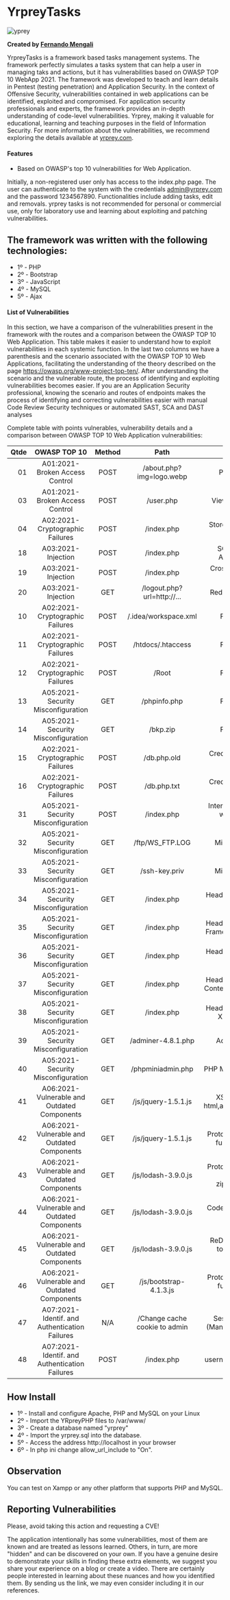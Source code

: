 # YrpreyTasks

![yprey](https://i.imgur.com/zHoDJG9_d.webp?maxwidth=760&fidelity=grand)

**Created by [Fernando Mengali](https://www.linkedin.com/in/fernando-mengali-273504142/)**

YrpreyTasks is a framework based tasks management systems. The framework perfectly simulates a tasks system that can help a user in managing taks and actions, but it has vulnerabilities based on OWASP TOP 10 WebApp 2021. The framework was developed to teach and learn details in Pentest (testing penetration) and Application Security. In the context of Offensive Security, vulnerabilities contained in web applications can be identified, exploited and compromised. For application security professionals and experts, the framework provides an in-depth understanding of code-level vulnerabilities. Yrprey, making it valuable for educational, learning and teaching purposes in the field of Information Security. For more information about the vulnerabilities, we recommend exploring the details available at [yrprey.com](https://yrprey.com).

#### Features
 - Based on OWASP's top 10 vulnerabilities for Web Application.

Initially, a non-registered user only has access to the index.php page. The user can authenticate to the system with the credentials admin@yrprey.com and the password 1234567890. Functionalities include adding tasks, edit and removals.
yrprey tasks is not recommended for personal or commercial use, only for laboratory use and learning about exploiting and patching vulnerabilities.

## The framework was written with the following technologies:

* 1º - PHP
* 2º - Bootstrap
* 3º - JavaScript
* 4º - MySQL
* 5º - Ajax

#### List of Vulnerabilities

In this section, we have a comparison of the vulnerabilities present in the framework with the routes and a comparison between the OWASP TOP 10 Web Application.
This table makes it easier to understand how to exploit vulnerabilities in each systemic function.
In the last two columns we have a parenthesis and the scenario associated with the OWASP TOP 10 Web Applications, facilitating the understanding of the theory described on the page https://owasp.org/www-project-top-ten/.
After understanding the scenario and the vulnerable route, the process of identifying and exploiting vulnerabilities becomes easier. If you are an Application Security professional, knowing the scenario and routes of endpoints makes the process of identifying and correcting vulnerabilities easier with manual Code Review Security techniques or automated SAST, SCA and DAST analyses

Complete table with points vulnerables, vulnerability details and a comparison between OWASP TOP 10 Web Application vulnerabilities:

|Qtde |          **OWASP TOP 10**                          |**Method**|            **Path**            |            **Details**                            |
|----:|:--------------------------------------------------:|:--------:|:------------------------------:|:-------------------------------------------------:|
| 01  |  A01:2021-Broken Access Control                    |   POST   |  /about.php?img=logo.webp      |                  Path Traversal                   |
| 03  |  A01:2021-Broken Access Control                    |   POST   |  /user.php                     |             View all users data                   |
| 04  |  A02:2021-Cryptographic Failures                   |   POST   |  /index.php                    |             Store password with base64            |
| 18  |  A03:2021-Injection                                |   POST   |  /index.php                    |        SQL Injection - Authentication             |
| 19  |  A03:2021-Injection                                |   POST   |  /index.php                    |            Cross-Site Request Forgery             |
| 20  |  A03:2021-Injection                                |   GET    |  /logout.php?url=http://...    |          Redirect to other url                    |
| 10  |  A02:2021-Cryptographic Failures                   |   POST   |  /.idea/workspace.xml          |                    File Exposure                  |
| 11  |  A02:2021-Cryptographic Failures                   |   POST   |  /htdocs/.htaccess             |                    File Exposure                  |
| 12  |  A02:2021-Cryptographic Failures                   |   POST   |  /Root                         |                    File Exposure                  |
| 13  |  A05:2021-Security Misconfiguration                |   GET    |  /phpinfo.php                  |                    File Exposure                  |
| 14  |  A05:2021-Security Misconfiguration                |   GET    |  /bkp.zip                      |                    File Exposure                  |
| 15  |  A02:2021-Cryptographic Failures                   |   POST   |  /db.php.old                   |             Credential harcoded database          |
| 16  |  A02:2021-Cryptographic Failures                   |   POST   |  /db.php.txt                   |             Credential harcoded database          |
| 31  |  A05:2021-Security Misconfiguration                |   POST   |  /index.php                    |   Intercept Credentials with Sniffer or BurpSuite |
| 32  |  A05:2021-Security Misconfiguration                |   GET    |  /ftp/WS_FTP.LOG               |            Misconfiguration                       |
| 33  |  A05:2021-Security Misconfiguration                |   GET    |  /ssh-key.priv                 |            Misconfiguration                       |
| 34  |  A05:2021-Security Misconfiguration                |   GET    |  /index.php                    |            Header - Not Definied HttpOnly         |
| 35  |  A05:2021-Security Misconfiguration                |   GET    |  /index.php                    |  Header - Not Definied Frame Options Header       |
| 36  |  A05:2021-Security Misconfiguration                |   GET    |  /index.php                    |            Header - Not Definied HSTS             |
| 37  |  A05:2021-Security Misconfiguration                |   GET    |  /index.php                    |   Header - Not Definied Content Security Policy   |
| 38  |  A05:2021-Security Misconfiguration                |   GET    |  /index.php                    |            Header - Not Definied XSS Protection   |
| 39  |  A05:2021-Security Misconfiguration                |   GET    |  /adminer-4.8.1.php            |            Adminer default                        |
| 40  |  A05:2021-Security Misconfiguration                |   GET    |  /phpminiadmin.php             |            PHP Mini Admin default                 |
| 41  |  A06:2021-Vulnerable and Outdated Components       |   GET    |  /js/jquery-1.5.1.js           |  XSS to function: html,append,load,after..        |
| 42  |  A06:2021-Vulnerable and Outdated Components       |   GET    |  /js/jquery-1.5.1.js           |  Prototype Pollution to function: extend          |
| 43  |  A06:2021-Vulnerable and Outdated Components       |   GET    |  /js/lodash-3.9.0.js           |  Prototype Pollution to function: zipObjectDeep.. |
| 44  |  A06:2021-Vulnerable and Outdated Components       |   GET    |  /js/lodash-3.9.0.js           |            Code Injection across template         |
| 45  |  A06:2021-Vulnerable and Outdated Components       |   GET    |  /js/lodash-3.9.0.js           | ReDoS to functions: toNumber, trim, trimEnd       |
| 46  |  A06:2021-Vulnerable and Outdated Components       |   GET    |  /js/bootstrap-4.1.3.js        | Prototype Pollution to function: data-template... |
| 47  |  A07:2021-Identif. and Authentication Failures     |   N/A    |  /Change cache cookie to admin |  Session Hijacking (Manipulation Cookie)         |
| 48  |  A07:2021-Identif. and Authentication Failures     |   POST   |  /index.php                    |             username enumeration                  |

## How Install

* 1º - Install and configure Apache, PHP and MySQL on your Linux
* 2º - Import the YRpreyPHP files to /var/www/
* 3º - Create a database named "yrprey"
* 4º - Import the yrprey.sql into the database.
* 5º - Access the address http://localhost in your browser
* 6º - In php ini change allow_url_include to "On".

## Observation
You can test on Xampp or any other platform that supports PHP and MySQL.

## Reporting Vulnerabilities

Please, avoid taking this action and requesting a CVE!

The application intentionally has some vulnerabilities, most of them are known and are treated as lessons learned. Others, in turn, are more "hidden" and can be discovered on your own. If you have a genuine desire to demonstrate your skills in finding these extra elements, we suggest you share your experience on a blog or create a video. There are certainly people interested in learning about these nuances and how you identified them. By sending us the link, we may even consider including it in our references.

